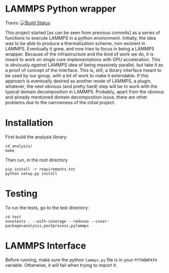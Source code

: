 # LAMMPS Python wrapper

Travis: [![Build Status](https://travis-ci.org/pabloalcain/lammps-python.svg?branch=master)](https://travis-ci.org/pabloalcain/lammps-python)

This project started \[as can be seen from previous commits\] as a
series of functions to execute LAMMPS in a python
environment. Initially, the idea was to be able to produce a
thermalization scheme, non-existent in LAMMPS. Eventually it grew, and
now tries to focus in being a LAMMPS wrapper. Because of the
infrastructure and the kind of work we do, it is meant to work on
single core implementations with GPU acceleration. This is obviously
*against* LAMMPS idea of being massively parallel, but take it as a
proof of concept of the interface. This is, still, a library interface
meant to be used by our group, with a bit of work to make it
extendable. If this approach is eventually desired as another mode of
LAMMPS, a plugin, whatever, the next obvious (and pretty hard) step
will be to work with the typical domain decomposition in
LAMMPS. Probably, apart from the obvious and already mentioned domain
decomposition issue, there are other problems due to the narrowness of
the initial project.

# Installation

First build the analysis library:

```
cd analysis/
make
```

Then run, in the root directory

```
pip install -r requirements.txt
python setup.py install
```

# Testing

To run the tests, go to the test directory:

```
cd test
nosetests . --with-coverage --rednose --cover-package=analysis,postprocess,pylammps
```

# LAMMPS Interface

Before running, make sure the python `lammps.py` file is in your
`PYTHONPATH` variable. Otherwise, it will fail when trying to import
it.
